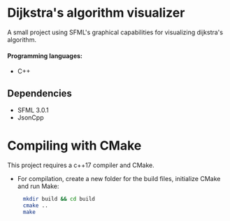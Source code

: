 # Dijkstra's algorithm visualizer
A small project using SFML's graphical capabilities for visualizing dijkstra's algorithm. 

#### Programming languages:
- C++

## Dependencies
- SFML 3.0.1
- JsonCpp

# Compiling with CMake

This project requires a c++17 compiler and CMake.
 - For compilation, create a new folder for the build files, initialize CMake and run Make:
```bash
     mkdir build && cd build
     cmake ..
     make
